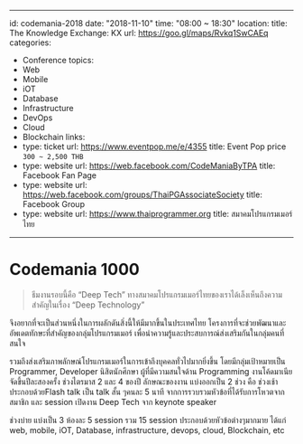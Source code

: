 
---
id: codemania-2018
date: "2018-11-10"
time: "08:00 ~ 18:30"
location:
  title: The Knowledge Exchange: KX
  url: https://goo.gl/maps/Rvkq1SwCAEq
categories:
  - Conference
topics:
  - Web
  - Mobile
  - iOT
  - Database
  - Infrastructure
  - DevOps
  - Cloud
  - Blockchain
links:
  - type: ticket
    url: https://www.eventpop.me/e/4355
    title: Event Pop
    price `300 ~ 2,500 THB`
  - type: website
    url: https://web.facebook.com/CodeManiaByTPA
    title: Facebook Fan Page
  - type: website
    url: https://web.facebook.com/groups/ThaiPGAssociateSociety
    title: Facebook Group
  - type: website
    url: https://www.thaiprogrammer.org
    title: สมาคมโปรแกรมเมอร์ไทย
---

# Codemania 1000

> ธีมงานรอบนี้คือ “Deep Tech” ทางสมาคมโปรแกรมเมอร์ไทยของเราได้เล็งเห็นถึงความสำคัญในเรื่อง “Deep Technology” 

จึงอยากที่จะเป็นส่วนหนึ่งในการผลักดันสิ่งนี้ให้มีมากขึ้นในประเทศไทย
โครงการที่จะช่วยพัฒนาและอัพเดตทักษะที่สำคัญของกลุ่มโปรแกรมเมอร์ เพื่อนำความรู้และประสบการณ์ส่งเสริมกันในกลุ่มคนที่สนใจ 

รวมถึงส่งเสริมภาพลักษณ์โปรแกรมเมอร์ในการเข้าถึงบุคคลทั่วไปมากยิ่งขึ้น 
โดยมีกลุ่มเป้าหมายเป็น Programmer, Developer นิสิตนักศึกษา ผู้ที่มีความสนใจด้าน Programming
งานโค้ดมาเนีย จัดขึ้นปีละสองครั้ง ช่วงไตรมาส 2 และ 4 ของปี
ลักษณะของงาน แบ่งออกเป็น 2 ช่วง คือ ช่วงเช้า ประกอบด้วยFlash talk เป็น talk สั้น ๆคนละ 5 นาที จากการรวบรวมหัวข้อที่ได้รับการโหวตจากสมาชิก และ session เปิดงาน Deep Tech จาก keynote speaker

ช่วงบ่าย แบ่งเป็น 3 ห้องละ 5 session รวม 15 session ประกอบด้วยหัวข้อต่างๆมากมาย ได้แก่ web, mobile, iOT, Database, infrastructure, devops, cloud, Blockchain, etc